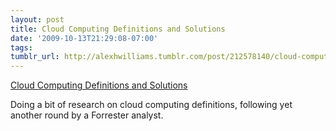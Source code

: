 ```yaml
---
layout: post
title: Cloud Computing Definitions and Solutions
date: '2009-10-13T21:29:08-07:00'
tags: 
tumblr_url: http://alexhwilliams.tumblr.com/post/212578140/cloud-computing-definitions-and-solutions
---
```

<a href="http://www.computerworld.com/s/article/9137818/Cloud_Computing_Definitions_and_Solutions">Cloud Computing Definitions and Solutions</a><br/><p>Doing a bit of research on cloud computing definitions, following yet another round by a Forrester analyst.</p>
